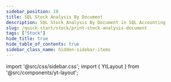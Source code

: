 ```yaml
---
sidebar_position: 10
title: SQL Stock Analysis By Document
description: SQL Stock Analysis By Document in SQL Accounting
slug: /quick-start/stock/print-stock-analysis-document
tags: ["Stock"]
hide_title: true
hide_table_of_contents: true
sidebar_class_name: hidden-sidebar-items
---
```


import '@src/css/sidebar.css';
import { YtLayout } from '@src/components/yt-layout';

<YtLayout
    videoId="togOLNqzFfM"
/>